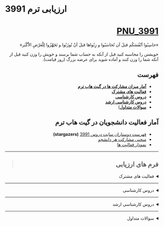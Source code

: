 # ارزیابی ترم 3991
<div dir="rtl">

<a name="TOC"></a>
# [PNU_3991](https://github.com/AliRazavi-edu/PNU_3991#TOC)

<p>
«حاسِبُوا اَنْفُسَکُم قبلَ اَن تُحاسَبُوا و زِنُواها قبلَ اَنْ تُوزَنُوا و تَجَهَّزُوا لِلْعَرْضِ الاَْکْبَر»
</p>
<p>
خویشتن را محاسبه کنید قبل از آنکه به حساب شما برسند و خویش را وزن کنید قبل از آنکه شما را وزن کنند و آماده شوید براى عرضه بزرگ (روز قیامت).
</p>


## فهرست
- [**آمار میزان مشارکت ها در گیت هاب ترم**](#Assessment-Notes)
- [**فعالیت های مشترک**](#Assessment-General)
- [**دروس کارشناسی**](#Assessment-BSc)
- [**دروس کارشناسی ارشد**](#Assessment-MSc)
- [**سوالات متداول**](#Assessment-FAQ))


<a name="Assessment-Notes"></a>

## آمار فعالیت دانشجویان در گیت هاب ترم

- [فهرست دوستاران سایت دروس 3991](https://github.com/AliRazavi-edu/PNU_3991/stargazers)  **(stargazers)**
- [منحنی مشارکت هر دانشجو](https://github.com/AliRazavi-edu/PNU_3991/graphs/contributors)
- [نمودار فعالیت ها](https://github.com/AliRazavi-edu/PNU_3991/pulse/monthly)

----

> ##  فرم های ارزیابی

<a name="Assessment-General"></a>
<details>
    <summary>فعالیت های مشترک</summary>

>  [**فعالیت های مشترک**](https://github.com/AliRazavi-edu/PNU_3991/tree/master/_Assessment/_General)
   #### ارزیابی رزومه و انگیزه نامه
   - [PDF](https://github.com/AliRazavi-edu/PNU_3991/blob/master/_Assessment/_General/XX_CV_CheckList_AR_3991.pdf)
   - [Word](https://github.com/AliRazavi-edu/PNU_3991/blob/master/_Assessment/_General/XX_CV_CheckList_AR_3991.docx)
    
   #### خلاصه ارزیابی بخش عمومی
   - [PDF](https://github.com/AliRazavi-edu/PNU_3991/blob/master/_Assessment/_General/XX_GeneralSection_CheckList_AR_3991.pdf)
   - [Word](https://github.com/AliRazavi-edu/PNU_3991/blob/master/_Assessment/_General/XX_GeneralSection_CheckList_AR_3991.docx)
   
[<kbd>↩</kbd>](#TOC)

</details>
    
--------
<a name="Assessment-BSc"></a>
<details>
    <summary>دروس کارشناسی</summary>

    
>  [**دروس کارشناسی**](https://github.com/AliRazavi-edu/PNU_3991/tree/master/_Assessment/_BSc)
   ### [تعامل انسان و کامپیوتر](https://github.com/AliRazavi-edu/PNU_3991/tree/master/_BSc/HumanComputerInteraction#TOC) 
   - [PDF](https://github.com/AliRazavi-edu/PNU_3991/blob/master/_Assessment/_BSc/XX_HumanComputerInteraction_CheckList_AR_3991.pdf)
   - [Word](https://github.com/AliRazavi-edu/PNU_3991/blob/master/_Assessment/_BSc/XX_HumanComputerInteraction_CheckList_AR_3991.docx)
    
   #### [طراحي واسط كاربر](https://github.com/AliRazavi-edu/PNU_3991/tree/master/_BSc/UserInterfaceDesgin#TOC)
   - [PDF](https://github.com/AliRazavi-edu/PNU_3991/blob/master/_Assessment/_BSc/XX_UserInterfaceDesgin_CheckList_AR_3991.pdf)
   - [Word](https://github.com/AliRazavi-edu/PNU_3991/blob/master/_Assessment/_BSc/XX_UserInterfaceDesgin_CheckList_AR_3991.docx)
   #### [برنامه نويسي وب](https://github.com/AliRazavi-edu/PNU_3991/blob/master/_BSc/WebProgramming/README.md#TOC)
   - [PDF](https://github.com/AliRazavi-edu/PNU_3991/blob/master/_Assessment/_BSc/XX_WebProgramming_CheckList_AR_3991.pdf)
   - [Word](https://github.com/AliRazavi-edu/PNU_3991/blob/master/_Assessment/_BSc/XX_WebProgramming_CheckList_AR_3991.docx)
   
   #### [نظريه زبانهاوماشين ها](https://github.com/AliRazavi-edu/PNU_3991/tree/master/_BSc/Theory-of-Languages-and-Machines#TOC)
   - [PDF](https://github.com/AliRazavi-edu/PNU_3991/blob/master/_Assessment/_BSc/XX_Theory-of-Languages-and-Machines_CheckList_AR_3991.pdf)
   - [Word](https://github.com/AliRazavi-edu/PNU_3991/blob/master/_Assessment/_BSc/XX_Theory-of-Languages-and-Machines_CheckList_AR_3991.docx)
   #### [روش پژوهش و ارائه](https://github.com/AliRazavi-edu/PNU_3991/tree/master/_BSc/ResearchAndPresentationMethods#TOC)
   - [PDF](https://github.com/AliRazavi-edu/PNU_3991/blob/master/_Assessment/_BSc/XX_ResearchAndPresentationMethods_CheckList_AR_3991.pdf)
   - [Word](https://github.com/AliRazavi-edu/PNU_3991/blob/master/_Assessment/_BSc/XX_ResearchAndPresentationMethods_CheckList_AR_3991.docx)
   #### [شيوه ارائه مطالب علمي وفني](https://github.com/AliRazavi-edu/PNU_3991/tree/master/_BSc/ResearchAndPresentationMethods#TOC)
   - [PDF](https://github.com/AliRazavi-edu/PNU_3991/blob/master/_Assessment/_BSc/XX_ResearchAndPresentationMethods_CheckList_AR_3991.pdf)
   - [Word](https://github.com/AliRazavi-edu/PNU_3991/blob/master/_Assessment/_BSc/XX_ResearchAndPresentationMethods_CheckList_AR_3991.docx)
   #### [پروژه فناوري اطلاعات](https://github.com/AliRazavi-edu/PNU_3991/tree/master/_BSc/Project#TOC)
   - [PDF]()
   - [Word]()
   #### [پروژه](https://github.com/AliRazavi-edu/PNU_3991/tree/master/_BSc/Project#TOC)
   - [PDF]()
   - [Word]()
   #### [پروژه پاياني](https://github.com/AliRazavi-edu/PNU_3991/tree/master/_BSc/Project#TOC)
   - [PDF]()
   - [Word]()
   #### [كارآموزي](https://github.com/AliRazavi-edu/PNU_3991/tree/master/_BSc/Internship#TOC)
   - [PDF]()
   - [Word]()

[<kbd>↩</kbd>](#TOC)

</details>

---------

<a name="Assessment-MSc"></a>
<details>
    <summary>دروس کارشناسی ارشد</summary>

    
>   [**دروس کارشناسی ارشد**]()
   #### [الگوريتم هاي پيشرفته](https://github.com/AliRazavi-edu/PNU_3991/tree/master/_MSc/AdvancedAlgorithms#TOC)
   - [PDF](https://github.com/AliRazavi-edu/PNU_3991/blob/master/_Assessment/_MSc/XX_AdvancedAlgorithms_CheckList_AR_3991.pdf)
   - [Word](https://github.com/AliRazavi-edu/PNU_3991/blob/master/_Assessment/_MSc/XX_AdvancedAlgorithms_CheckList_AR_3991.docx)
   #### [مهندسي نرم افزارپيشرفته](https://github.com/AliRazavi-edu/PNU_3991/tree/master/_MSc/AdvancedSoftwareEngineering#TOC)
   - [PDF](https://github.com/AliRazavi-edu/PNU_3991/blob/master/_Assessment/_MSc/XX_AdvancedSoftwareEngineering_CheckList_AR_3991.pdf)
   - [Word](https://github.com/AliRazavi-edu/PNU_3991/blob/master/_Assessment/_MSc/XX_AdvancedSoftwareEngineering_CheckList_AR_3991.docx)
   #### [معماري نرم افزار](https://github.com/AliRazavi-edu/PNU_3991/tree/master/_MSc/SoftwareArchitecture#TOC)
   - [PDF](https://github.com/AliRazavi-edu/PNU_3991/blob/master/_Assessment/_MSc/XX_SoftwareArchitecture_CheckList_AR_3991.pdf)
   - [Word](https://github.com/AliRazavi-edu/PNU_3991/blob/master/_Assessment/_MSc/XX_SoftwareArchitecture_CheckList_AR_3991.docx)
   #### [متدولوژي ايجاد نرم افزار](https://github.com/AliRazavi-edu/PNU_3991/tree/master/_MSc/SoftwareDevelopmentMethodologies#TOC)
   - [PDF](https://github.com/AliRazavi-edu/PNU_3991/blob/master/_Assessment/_MSc/XX_SoftwareDevelopmentMethodologies_CheckList_AR_3991.pdf)
   - [Word](https://github.com/AliRazavi-edu/PNU_3991/blob/master/_Assessment/_MSc/XX_SoftwareDevelopmentMethodologies_CheckList_AR_3991.docx)
   #### [مديريت پروژه هاي نرم افزاري](https://github.com/AliRazavi-edu/PNU_3991/tree/master/_MSc/SoftwareProjectManagement#TOC)
   - [PDF](https://github.com/AliRazavi-edu/PNU_3991/blob/master/_Assessment/_MSc/XX_SoftwareProjectManagement_CheckList_AR_3991.pdf)
   - [Word](https://github.com/AliRazavi-edu/PNU_3991/blob/master/_Assessment/_MSc/XX_SoftwareProjectManagement_CheckList_AR_3991.docx)
   #### [سمينار](https://github.com/AliRazavi-edu/PNU_3991/tree/master/_MSc/Seminar#TOC)
   - [PDF]()
   - [Word]()
   #### [سمينار ( تحقيق و تتبع نظري )](https://github.com/AliRazavi-edu/PNU_3991/tree/master/_MSc/Seminar#TOC)
   - [PDF]()
   - [Word]()

 [<kbd>↩</kbd>](#TOC)
 
 </details>

---------   
   
<a name="Assessment-FAQ"></a>
<details>
    <summary>سوالات متداول</summary>
    
- آیا پر کردن فرم های خود ارزیابی اجباری است    
    - خیر! هیچ کاری اجبااری نیست. لکن در صورت اشتباه در ارزیابی فعالیت های شما بدون وجود نتایج خود ارزیابی در حقیقت شما شانس اعتراض خود را به نتایج ارزیابی نهایی از دست خواهید داد

- XX_GeneralSection_CheckList_AR_3991.docx : XX در نام فایل چیست؟
    - بجای دو ایکس در نام فایل میتوانید ابتدای نام و نام فامیل خودتان را با حروف بزرگ جایگزن نمائید
    - اگر متوجه نشده اید چه کاری درست است میتواند اهمیتی به این موضوع ندهید و آنرا به همین حال رها نمائید 

- سوال : نحوه پر کردن جداول دروس   
   - پاسخ : این جداول باید در تمامی فرم ها بطور کامل برای همه درس های دانشجو در ترم شماره ردیف داشته باشند. یعبارتی اگر دانشجویی بیش از یک درس دارد، شماره ردیف همه دروس خود را در همه فرمها باید وارد نماید  
<figure>
  <img src="./assets/Courses_Table_BSc.jpeg" alt="Courses_Table_BSc" style="width:60%" />  
  <figcaption>شکل 1 - دروس کارشناسی</figcaption>
</figure>

<figure>
  <img src="./assets/Courses_Table_MSc.jpeg" alt="Courses_Table_BSc" style="width:60%" />
  <figcaption>شکل 2 - دروس کارشناسی ارشد</figcaption>
</figure>

  
  
[<kbd>↩</kbd>](#TOC)
 
</details>
   
</div>
